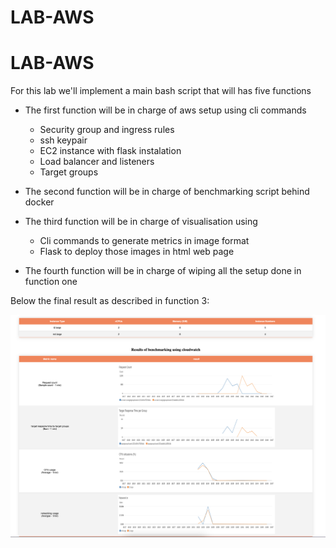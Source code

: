 # LAB-AWS

# LAB-AWS

For this lab we'll implement a main bash script that will has five functions

* The first function will be in charge of aws setup using cli commands
    * Security group and ingress rules 
    * ssh keypair
    * EC2 instance with flask instalation
    * Load balancer and listeners
    * Target groups
    
* The second function will be in charge of benchmarking script behind docker

* The third function will be in charge of visualisation using
    * Cli commands to generate metrics in image format
    * Flask to deploy those images in html web page

* The fourth function will be in charge of wiping all the setup done in function one

Below the final result as described in function 3:

![Alt text](/docs/demo.png?raw=true "Title") 


